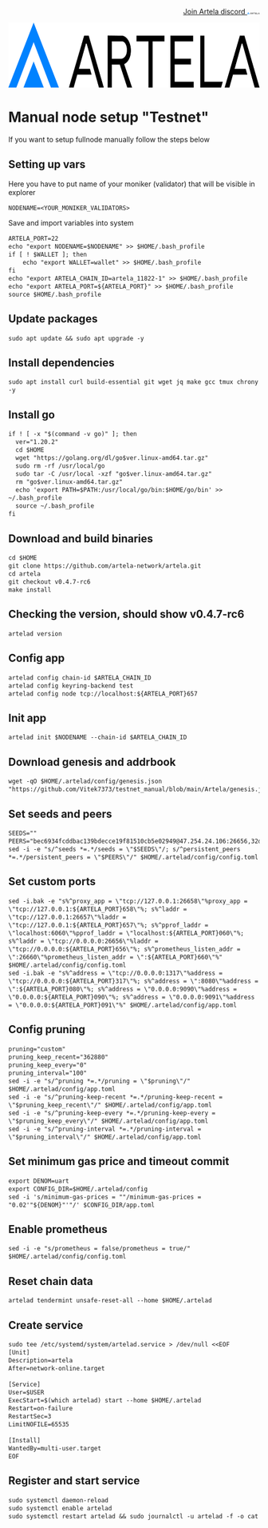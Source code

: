 <p style="font-size:14px" align="right">
<a href="https://discord.gg/artela" target="_blank">Join Artela discord <img src="https://github.com/Vitek7373/testnet_manual/blob/main/Artela/logo%20artela.png" width="25"/></a>
</p>



<p align="center">
  <img height="130" height="auto" src="https://github.com/Vitek7373/testnet_manual/blob/main/Artela/logo%20artela.png">
</p>

# Manual node setup "Testnet"
If you want to setup fullnode manually follow the steps below

## Setting up vars
Here you have to put name of your moniker (validator) that will be visible in explorer
```
NODENAME=<YOUR_MONIKER_VALIDATORS>
```

Save and import variables into system
```
ARTELA_PORT=22
echo "export NODENAME=$NODENAME" >> $HOME/.bash_profile
if [ ! $WALLET ]; then
	echo "export WALLET=wallet" >> $HOME/.bash_profile
fi
echo "export ARTELA_CHAIN_ID=artela_11822-1" >> $HOME/.bash_profile
echo "export ARTELA_PORT=${ARTELA_PORT}" >> $HOME/.bash_profile
source $HOME/.bash_profile
```

## Update packages
```
sudo apt update && sudo apt upgrade -y
```

## Install dependencies
```
sudo apt install curl build-essential git wget jq make gcc tmux chrony -y
```

## Install go
```
if ! [ -x "$(command -v go)" ]; then
  ver="1.20.2"
  cd $HOME
  wget "https://golang.org/dl/go$ver.linux-amd64.tar.gz"
  sudo rm -rf /usr/local/go
  sudo tar -C /usr/local -xzf "go$ver.linux-amd64.tar.gz"
  rm "go$ver.linux-amd64.tar.gz"
  echo 'export PATH=$PATH:/usr/local/go/bin:$HOME/go/bin' >> ~/.bash_profile
  source ~/.bash_profile
fi
```

## Download and build binaries
```
cd $HOME
git clone https://github.com/artela-network/artela.git 
cd artela
git checkout v0.4.7-rc6
make install
```
## Checking the version, should show v0.4.7-rc6 
```
artelad version
```

## Config app
```
artelad config chain-id $ARTELA_CHAIN_ID
artelad config keyring-backend test
artelad config node tcp://localhost:${ARTELA_PORT}657
```

## Init app
```
artelad init $NODENAME --chain-id $ARTELA_CHAIN_ID
```

## Download genesis and addrbook
```
wget -qO $HOME/.artelad/config/genesis.json "https://github.com/Vitek7373/testnet_manual/blob/main/Artela/genesis.json"
```

## Set seeds and peers
```
SEEDS=""
PEERS="bec6934fcddbac139bdecce19f81510cb5e02949@47.254.24.106:26656,32d0e4aec8d8a8e33273337e1821f2fe2309539a@47.88.58.36:26656,1bf5b73f1771ea84f9974b9f0015186f1daa4266@47.251.14.47:26656"
sed -i -e "s/^seeds *=.*/seeds = \"$SEEDS\"/; s/^persistent_peers *=.*/persistent_peers = \"$PEERS\"/" $HOME/.artelad/config/config.toml
```

## Set custom ports
```
sed -i.bak -e "s%^proxy_app = \"tcp://127.0.0.1:26658\"%proxy_app = \"tcp://127.0.0.1:${ARTELA_PORT}658\"%; s%^laddr = \"tcp://127.0.0.1:26657\"%laddr = \"tcp://127.0.0.1:${ARTELA_PORT}657\"%; s%^pprof_laddr = \"localhost:6060\"%pprof_laddr = \"localhost:${ARTELA_PORT}060\"%; s%^laddr = \"tcp://0.0.0.0:26656\"%laddr = \"tcp://0.0.0.0:${ARTELA_PORT}656\"%; s%^prometheus_listen_addr = \":26660\"%prometheus_listen_addr = \":${ARTELA_PORT}660\"%" $HOME/.artelad/config/config.toml
sed -i.bak -e "s%^address = \"tcp://0.0.0.0:1317\"%address = \"tcp://0.0.0.0:${ARTELA_PORT}317\"%; s%^address = \":8080\"%address = \":${ARTELA_PORT}080\"%; s%^address = \"0.0.0.0:9090\"%address = \"0.0.0.0:${ARTELA_PORT}090\"%; s%^address = \"0.0.0.0:9091\"%address = \"0.0.0.0:${ARTELA_PORT}091\"%" $HOME/.artelad/config/app.toml
```

## Config pruning
```
pruning="custom"
pruning_keep_recent="362880"
pruning_keep_every="0"
pruning_interval="100"
sed -i -e "s/^pruning *=.*/pruning = \"$pruning\"/" $HOME/.artelad/config/app.toml
sed -i -e "s/^pruning-keep-recent *=.*/pruning-keep-recent = \"$pruning_keep_recent\"/" $HOME/.artelad/config/app.toml
sed -i -e "s/^pruning-keep-every *=.*/pruning-keep-every = \"$pruning_keep_every\"/" $HOME/.artelad/config/app.toml
sed -i -e "s/^pruning-interval *=.*/pruning-interval = \"$pruning_interval\"/" $HOME/.artelad/config/app.toml
```

## Set minimum gas price and timeout commit
```
export DENOM=uart
export CONFIG_DIR=$HOME/.artelad/config
sed -i 's/minimum-gas-prices = ""/minimum-gas-prices = "0.02'"${DENOM}"'"/' $CONFIG_DIR/app.toml
```

## Enable prometheus
```
sed -i -e "s/prometheus = false/prometheus = true/" $HOME/.artelad/config/config.toml
```

## Reset chain data
```
artelad tendermint unsafe-reset-all --home $HOME/.artelad
```

## Create service
```
sudo tee /etc/systemd/system/artelad.service > /dev/null <<EOF
[Unit]
Description=artela
After=network-online.target

[Service]
User=$USER
ExecStart=$(which artelad) start --home $HOME/.artelad
Restart=on-failure
RestartSec=3
LimitNOFILE=65535

[Install]
WantedBy=multi-user.target
EOF
```

## Register and start service
```
sudo systemctl daemon-reload
sudo systemctl enable artelad
sudo systemctl restart artelad && sudo journalctl -u artelad -f -o cat
```

